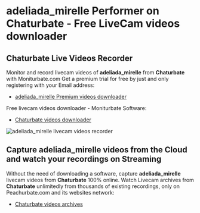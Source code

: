 # adeliada_mirelle Performer on Chaturbate - Free LiveCam videos downloader

## Chaturbate Live Videos Recorder

Monitor and record livecam videos of **adeliada_mirelle** from **Chaturbate** with Moniturbate.com
Get a premium trial for free by just and only registering with your Email address:
* [adeliada_mirelle Premium videos downloader](https://moniturbate.com/request-demo-licence-key.html)

Free livecam videos downloader - Moniturbate Software:
* [Chaturbate videos downloader](https://moniturbate.com/moniturbate-download-software.html)

![adeliada_mirelle livecam videos recorder](https://peachurnet.com/templates/moniturbate-software.png)


## Capture adeliada_mirelle videos from the Cloud and watch your recordings on Streaming

Without the need of downloading a software, capture **adeliada_mirelle** livecam videos from **Chaturbate** 100% online.
Watch Livecam archives from **Chaturbate** unlimitedly from thousands of existing recordings, only on Peachurbate.com and its websites network:
* [Chaturbate videos archives](https://peachurnet.com/)